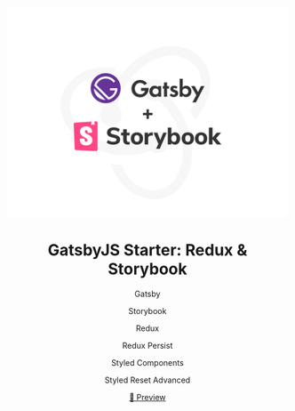 <p align="center">
  <a  target="_blank"  href="https://gatsby-starter-redux-storybook.netlify.com">
    <img alt="Gatsby" src="./src/assets/images/gatsby-starter-redux-storybook-bg.png" width="600" />
  </a>
</p>
<h1 align="center">
  GatsbyJS Starter: Redux & Storybook
</h1>

   <p align="center">Gatsby</p>
   <p align="center">Storybook</p>
   <p align="center">Redux</p>
   <p align="center">Redux Persist</p>
   <p align="center">Styled Components</p>
   <p align="center">Styled Reset Advanced</p>

 <a  target="_blank"  href="https://gatsby-starter-redux-storybook.netlify.com">
   <p align="center">
    🔗 Preview
   </p>
 </a>
